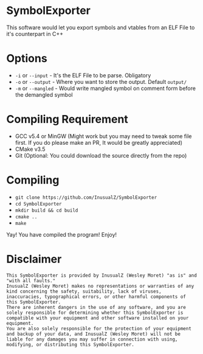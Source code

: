 # SymbolExporter
This software would let you export symbols and vtables from an ELF File to it's counterpart in C++

# Options
* `-i` or `--input` - It's the ELF File to be parse. Obligatory
* `-o` or `--output` - Where you want to store the output. Default `output/`
* `-m` or `--mangled` - Would write mangled symbol on comment form before the demangled symbol

# Compiling Requirement
* GCC v5.4 or MinGW (Might work but you may need to tweak some file first. If you do please make an PR, It would be greatly appreciated)
* CMake v3.5
* Git (Optional: You could download the source directly from the repo)

# Compiling
* `git clone https://github.com/InusualZ/SymbolExporter`
* `cd SymbolExporter`
* `mkdir build && cd build`
* `cmake ..`
* `make`

Yay! You have compiled the program! Enjoy!

# Disclaimer
```
This SymbolExporter is provided by InusualZ (Wesley Moret) "as is" and "with all faults." 
InusualZ (Wesley Moret) makes no representations or warranties of any kind concerning the safety, suitability, lack of viruses, inaccuracies, typographical errors, or other harmful components of this SymbolExporter. 
There are inherent dangers in the use of any software, and you are solely responsible for determining whether this SymbolExporter is compatible with your equipment and other software installed on your equipment. 
You are also solely responsible for the protection of your equipment and backup of your data, and InusualZ (Wesley Moret) will not be liable for any damages you may suffer in connection with using, modifying, or distributing this SymbolExporter.
```
